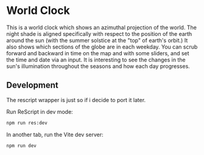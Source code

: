 # World Clock

This is a world clock which shows an azimuthal projection of the world. The night shade is aligned specifically with respect to the position of the earth around the sun (with the summer solstice at the "top" of earth's orbit.) It also shows which sections of the globe are in each weekday. You can scrub forward and backward in time on the map and with some sliders, and set the time and date via an input. It is interesting to see the changes in the sun's illumination throughout the seasons and how each day progresses.

## Development

The rescript wrapper is just so if i decide to port it later.

Run ReScript in dev mode:

```sh
npm run res:dev
```

In another tab, run the Vite dev server:

```sh
npm run dev
```
